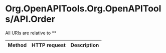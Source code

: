 # Org.OpenAPITools.Org.OpenAPITools/API.Order

All URIs are relative to **

Method | HTTP request | Description
------------- | ------------- | -------------


